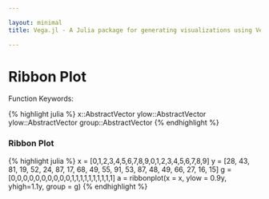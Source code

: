 ```yaml
---

layout: minimal
title: Vega.jl - A Julia package for generating visualizations using Vega

---
```


# Ribbon Plot

Function Keywords:

{% highlight julia %}
x::AbstractVector
ylow::AbstractVector
ylow::AbstractVector
group::AbstractVector
{% endhighlight %}

### Ribbon Plot

{% highlight julia %}
x = [0,1,2,3,4,5,6,7,8,9,0,1,2,3,4,5,6,7,8,9]
y = [28, 43, 81, 19, 52, 24, 87, 17, 68, 49, 55, 91, 53, 87, 48, 49, 66, 27, 16, 15]
g = [0,0,0,0,0,0,0,0,0,0,1,1,1,1,1,1,1,1,1,1]
a = ribbonplot(x = x, ylow = 0.9y, yhigh=1.1y, group = g)
{% endhighlight %}

<div id="ribbon"></div>
<script type="text/javascript">
parse("ribbon",
   {"name":"Vega Visualization","height":450,"padding":"auto","marks":[{"marks":[{"properties":{"enter":{"interpolate":{"value":"monotone"},"x":{"field":"x","scale":"x"},"y2":{"field":"y2","scale":"y"},"fill":{"field":"group","scale":"group"},"y":{"field":"y","scale":"y"}}},"type":"area"}],"from":{"data":"table_nfyiq","transform":[{"groupby":["group"],"type":"facet"}]},"type":"group"}],"axes":[{"layer":"front","properties":{"title":{"fontSize":{"value":14}}},"title":"x","grid":false,"type":"x","scale":"x"},{"layer":"front","properties":{"title":{"fontSize":{"value":14}}},"title":"y","grid":false,"type":"y","scale":"y"}],"data":[{"name":"table_nfyiq","values":[{"x":0,"y2":25.2,"group":0,"y":30.800000000000004},{"x":1,"y2":38.7,"group":0,"y":47.300000000000004},{"x":2,"y2":72.9,"group":0,"y":89.10000000000001},{"x":3,"y2":17.1,"group":0,"y":20.900000000000002},{"x":4,"y2":46.800000000000004,"group":0,"y":57.2},{"x":5,"y2":21.6,"group":0,"y":26.400000000000002},{"x":6,"y2":78.3,"group":0,"y":95.7},{"x":7,"y2":15.3,"group":0,"y":18.700000000000003},{"x":8,"y2":61.2,"group":0,"y":74.80000000000001},{"x":9,"y2":44.1,"group":0,"y":53.900000000000006},{"x":0,"y2":49.5,"group":1,"y":60.50000000000001},{"x":1,"y2":81.9,"group":1,"y":100.10000000000001},{"x":2,"y2":47.7,"group":1,"y":58.300000000000004},{"x":3,"y2":78.3,"group":1,"y":95.7},{"x":4,"y2":43.2,"group":1,"y":52.800000000000004},{"x":5,"y2":44.1,"group":1,"y":53.900000000000006},{"x":6,"y2":59.4,"group":1,"y":72.60000000000001},{"x":7,"y2":24.3,"group":1,"y":29.700000000000003},{"x":8,"y2":14.4,"group":1,"y":17.6},{"x":9,"y2":13.5,"group":1,"y":16.5}]}],"scales":[{"name":"x","zero":false,"range":"width","domain":{"sort":true,"data":"table_nfyiq","field":"x"},"type":"linear"},{"name":"y","range":"height","domain":{"data":"table_nfyiq","field":["y","y2"]},"type":"linear"},{"name":"group","range":["rgb(166,206,227)","rgb( 31,120,180)","rgb(178,223,138)","rgb( 51,160, 44)","rgb(251,154,153)","rgb(227, 26, 28)","rgb(253,191,111)","rgb(255,127,  0)","rgb(202,178,214)","rgb(106, 61,154)","rgb(255,255,153)","rgb(177, 89, 40)"],"domain":{"data":"table_nfyiq","field":"group"},"type":"ordinal"}],"width":450,"legends":[{"title":"Group","fill":"group"}]}

	);
</script>

